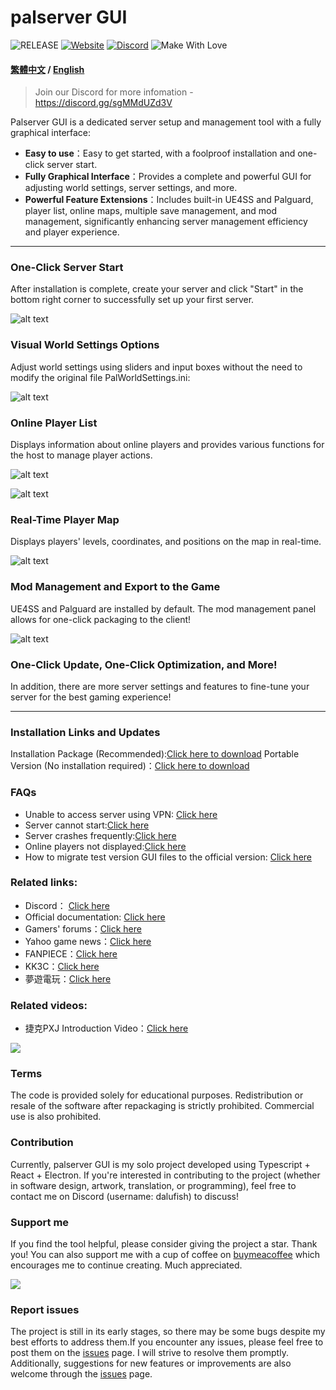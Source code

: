 # palserver GUI

![RELEASE](https://img.shields.io/badge/RELEASE-1.0.5-green)
[![Website](https://img.shields.io/badge/website-click-blue)](https://dalufishes-team.gitbook.io/palserver-gui-en)
[![Discord](https://img.shields.io/badge/discord-click-blue)](https://discord.gg/sgMMdUZd3V)
![Make With Love](https://img.shields.io/badge/make_with_%E2%9D%A4%EF%B8%8F-white)

#### [繁體中文](/README.md) / [English](/README_EN.md)

> Join our Discord for more infomation - https://discord.gg/sgMMdUZd3V

Palserver GUI is a dedicated server setup and management tool with a fully graphical interface:

- **Easy to use**：Easy to get started, with a foolproof installation and one-click server start.
- **Fully Graphical Interface**：Provides a complete and powerful GUI for adjusting world settings, server settings, and more.
- **Powerful Feature Extensions**：Includes built-in UE4SS and Palguard, player list, online maps, multiple save management, and mod management, significantly enhancing server management efficiency and player experience.

---

### One-Click Server Start

After installation is complete, create your server and click "Start" in the bottom right corner to successfully set up your first server.

![alt text](/readme/menu.png)

### Visual World Settings Options

Adjust world settings using sliders and input boxes without the need to modify the original file PalWorldSettings.ini:

![alt text](/readme/worldsettings.png)

### Online Player List

Displays information about online players and provides various functions for the host to manage player actions.

![alt text](/readme/playerlist.png)

![alt text](/readme/playeraction.png)

### Real-Time Player Map

Displays players' levels, coordinates, and positions on the map in real-time.

![alt text](/readme/onlinemap.png)

### Mod Management and Export to the Game

UE4SS and Palguard are installed by default. The mod management panel allows for one-click packaging to the client!

![alt text](/readme/mod.png)

### One-Click Update, One-Click Optimization, and More!

In addition, there are more server settings and features to fine-tune your server for the best gaming experience!

---

### Installation Links and Updates

Installation Package (Recommended):[Click here to download](https://github.com/Dalufishe/palserver-GUI/releases/download/1.0.5/1.0.5-palserver-gui.exe)
Portable Version (No installation required)：[Click here to download](https://github.com/Dalufishe/palserver-GUI/releases/download/1.0.5/unpack-1.0.5-palserver-gui.zip)

### FAQs

- Unable to access server using VPN: [Click here](https://dalufishes-team.gitbook.io/palserver-gui/faq/shi-yong-vpn-reng-wu-fa-jin-ru-si-fu-qi)
- Server cannot start:[Click here](https://dalufishes-team.gitbook.io/palserver-gui/faq/si-fu-qi-wu-fa-qi-dong)
- Server crashes frequently:[Click here](https://dalufishes-team.gitbook.io/palserver-gui/faq/si-fu-qi-bin-fan-beng-kui)
- Online players not displayed:[Click here](https://dalufishes-team.gitbook.io/palserver-gui/faq/mei-you-xian-shi-zai-xian-wan-jia)
- How to migrate test version GUI files to the official version: [Click here](https://dalufishes-team.gitbook.io/palserver-gui/faq/ce-shi-ban-ben-gui-dang-an-qian-yi-dao-zheng-shi-ban)

### Related links:

- Discord： [Click here](https://discord.gg/sgMMdUZd3V)
- Official documentation: [Click here](https://dalufishes-team.gitbook.io/palserver-gui)
- Gamers' forums：[Click here](https://forum.gamer.com.tw/C.php?bsn=71458&snA=2043)
- Yahoo game news：[Click here](https://tw.news.yahoo.com/palserver-gui-041354287.html)
- FANPIECE：[Click here](https://gank.fanpiece.com/animeradio/%E5%8F%B0%E7%81%A3%E5%A4%A7%E7%A5%9E%E5%89%B5-%E5%B9%BB%E7%8D%B8%E5%B8%95%E9%AD%AF-%E4%B8%80%E9%8D%B5%E9%96%8B%E8%A8%AD%E4%BC%BA%E6%9C%8D%E5%99%A8-%E5%B7%A5%E5%85%B7-%E5%85%A7%E5%BB%BA%E7%B9%81%E4%B8%AD-%E5%9C%96%E5%83%8FUI-c1452714.html)
- KK3C：[Click here](https://kkplay3c.net/steam-pal-server-gui/)
- 夢遊電玩：[Click here](https://www.game735.com/forum.php?mod=viewthread&tid=388027&extra=page%3D1&ordertype=1)

### Related videos:

- 捷克PXJ Introduction Video：[Click here](https://youtu.be/8Vq7uANT0Eo?si=-nH9lkUpsk7DgMW8)

<a href="https://youtu.be/8Vq7uANT0Eo?si=-nH9lkUpsk7DgMW8" target="_blank">
<img src="https://i.ytimg.com/vi_webp/8Vq7uANT0Eo/maxresdefault.webp"/>
</a>

### Terms

The code is provided solely for educational purposes. Redistribution or resale of the software after repackaging is strictly prohibited. Commercial use is also prohibited.

### Contribution

Currently, palserver GUI is my solo project developed using Typescript + React + Electron. If you're interested in contributing to the project (whether in software design, artwork, translation, or programming), feel free to contact me on Discord (username: dalufish) to discuss!

### Support me

If you find the tool helpful, please consider giving the project a star. Thank you!
You can also support me with a cup of coffee on [buymeacoffee](https://www.buymeacoffee.com/dalufish) which encourages me to continue creating. Much appreciated.

<a href="https://www.buymeacoffee.com/Dalufish"><img src="https://img.buymeacoffee.com/button-api/?text=Buy me a coffee&emoji=&slug=Dalufish&button_colour=FFDD00&font_colour=000000&font_family=Comic&outline_colour=000000&coffee_colour=ffffff" /></a>

### Report issues

The project is still in its early stages, so there may be some bugs despite my best efforts to address them.If you encounter any issues, please feel free to post them on the [issues](https://github.com/Dalufishe/palserver-GUI/issues) page. I will strive to resolve them promptly. Additionally, suggestions for new features or improvements are also welcome through the [issues](https://github.com/Dalufishe/palserver-GUI/issues) page.
